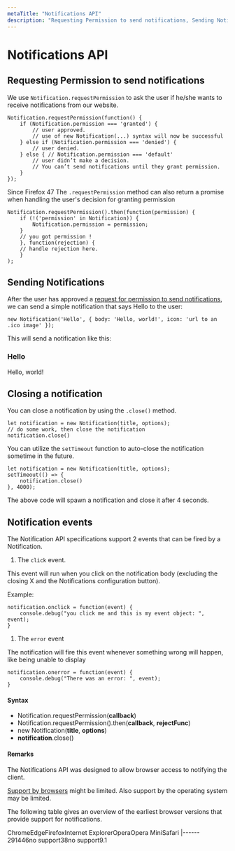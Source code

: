 ```yaml
---
metaTitle: "Notifications API"
description: "Requesting Permission to send notifications, Sending Notifications, Closing a notification, Notification events"
---
```


# Notifications API



## Requesting Permission to send notifications


We use `Notification.requestPermission` to ask the user if he/she wants to receive notifications from our website.

```
Notification.requestPermission(function() {
    if (Notification.permission === 'granted') {
        // user approved.
        // use of new Notification(...) syntax will now be successful
    } else if (Notification.permission === 'denied') {
        // user denied.
    } else { // Notification.permission === 'default'
        // user didn’t make a decision.
        // You can’t send notifications until they grant permission.
    }
});

```

Since Firefox 47
The `.requestPermission` method can also return a promise when handling the user's decision for granting permission

```
Notification.requestPermission().then(function(permission) {
    if (!('permission' in Notification)) {
        Notification.permission = permission;
    }
    // you got permission !
    }, function(rejection) {
    // handle rejection here.
    }
);

```



## Sending Notifications


After the user has approved a [request for permission to send notifications](http://stackoverflow.com/documentation/javascript/696/notifications-api/2305/requesting-permission-to-send-notifications), we can send a simple notification that says Hello to the user:

```
new Notification('Hello', { body: 'Hello, world!', icon: 'url to an .ico image' });

```

This will send a notification like this:

> 
<h3>Hello</h3>
Hello, world!




## Closing a notification


You can close a notification by using the `.close()` method.

```
let notification = new Notification(title, options);
// do some work, then close the notification
notification.close()

```

You can utilize the `setTimeout` function to auto-close the notification sometime in the future.

```
let notification = new Notification(title, options);
setTimeout(() => {
    notification.close()
}, 4000);

```

The above code will spawn a notification and close it after 4 seconds.



## Notification events


The Notification API specifications support 2 events that can be fired by a Notification.

1. The `click` event.

This event will run when you click on the notification body (excluding the closing X and the Notifications configuration button).

Example:

```
notification.onclick = function(event) {
    console.debug("you click me and this is my event object: ", event);
}

```

1. The `error` event

The notification will fire this event whenever something wrong will happen, like being unable to display

```
notification.onerror = function(event) {
    console.debug("There was an error: ", event);
}

```



#### Syntax


- Notification.requestPermission(**callback**)
- Notification.requestPermission().then(**callback**, **rejectFunc**)
- new Notification(**title**, **options**)
- **notification**.close()



#### Remarks


The Notifications API was designed to allow browser access to notifying the client.

[Support by browsers](http://caniuse.com/#feat=notifications) might be limited. Also support by the operating system may be limited.

The following table gives an overview of the earliest browser versions that provide support for notifications.

<th align="center">Chrome</th><th align="center">Edge</th><th align="center">Firefox</th><th align="center">Internet Explorer</th><th align="center">Opera</th><th align="center">Opera Mini</th><th align="center">Safari</th>
|------
<td align="center">29</td><td align="center">14</td><td align="center">46</td><td align="center">no support</td><td align="center">38</td><td align="center">no support</td><td align="center">9.1</td>

